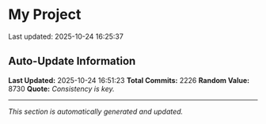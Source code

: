 # My Project


Last updated: 2025-10-24 16:25:37

























































































































































































































































































































































































































































































































































































































































































































































































































































































































































































































































































































































































































































































































































































































































































































































































































































































































































































































































































































































































































































































































































































































































































































































































































































































































































































































































































































## Auto-Update Information

**Last Updated:** 2025-10-24 16:51:23
**Total Commits:** 2226
**Random Value:** 8730
**Quote:** _Consistency is key._

---
_This section is automatically generated and updated._